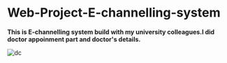 # Web-Project-E-channelling-system
<b>This is E-channelling system build with my university colleagues.I did doctor appoinment part and doctor's details.</b>
<p><img src ="C:\Users\hispe\OneDrive\Pictures\Screenshots\doctor.png" alt = "dc"></p>
